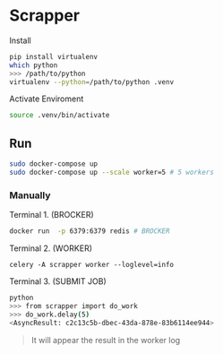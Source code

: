 
# Scrapper


Install
```sh
pip install virtualenv
which python
>>> /path/to/python
virtualenv --python=/path/to/python .venv
```

Activate Enviroment
```sh
source .venv/bin/activate
```

## Run
```sh
sudo docker-compose up
sudo docker-compose up --scale worker=5 # 5 workers
```


### Manually

Terminal 1. (BROCKER)
```sh
docker run  -p 6379:6379 redis # BROCKER
```

Terminal 2. (WORKER)
```
celery -A scrapper worker --loglevel=info
```

Terminal 3. (SUBMIT JOB)
```sh
python
>>> from scrapper import do_work
>>> do_work.delay(5)
<AsyncResult: c2c13c5b-dbec-43da-878e-83b6114ee944>
```
> It will appear the result in the worker log

